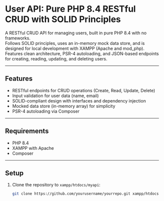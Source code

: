 # User API: Pure PHP 8.4 RESTful CRUD with SOLID Principles

A RESTful CRUD API for managing users, built in pure PHP 8.4 with no frameworks.  
Follows SOLID principles, uses an in-memory mock data store, and is designed for local development with XAMPP (Apache and mod_php).  
Features clean architecture, PSR-4 autoloading, and JSON-based endpoints for creating, reading, updating, and deleting users.

---

## Features

- RESTful endpoints for CRUD operations (Create, Read, Update, Delete)
- Input validation for user data (name, email)
- SOLID-compliant design with interfaces and dependency injection
- Mocked data store (in-memory array) for simplicity
- PSR-4 autoloading via Composer

---

## Requirements

- PHP 8.4
- XAMPP with Apache
- Composer

---

## Setup

1. Clone the repository to `xampp/htdocs/myapi`:
   ```bash
   git clone https://github.com/yourusername/yourrepo.git xampp/htdocs/myapi
